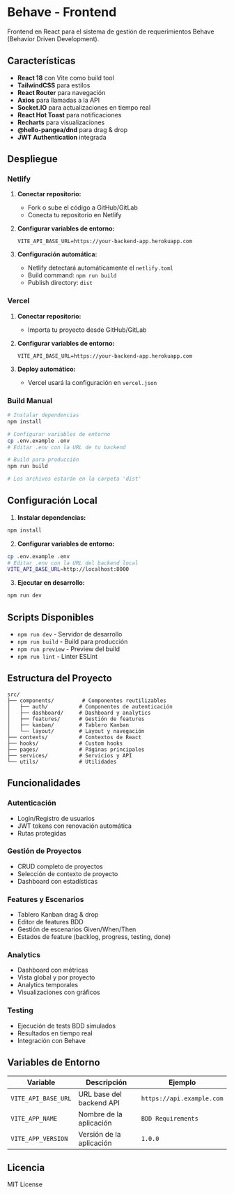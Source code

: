 # Behave - Frontend

Frontend en React para el sistema de gestión de requerimientos Behave (Behavior Driven Development).

## Características

- **React 18** con Vite como build tool
- **TailwindCSS** para estilos
- **React Router** para navegación
- **Axios** para llamadas a la API
- **Socket.IO** para actualizaciones en tiempo real
- **React Hot Toast** para notificaciones
- **Recharts** para visualizaciones
- **@hello-pangea/dnd** para drag & drop
- **JWT Authentication** integrada

## Despliegue

### Netlify

1. **Conectar repositorio:**
   - Fork o sube el código a GitHub/GitLab
   - Conecta tu repositorio en Netlify

2. **Configurar variables de entorno:**
   ```
   VITE_API_BASE_URL=https://your-backend-app.herokuapp.com
   ```

3. **Configuración automática:**
   - Netlify detectará automáticamente el `netlify.toml`
   - Build command: `npm run build`
   - Publish directory: `dist`

### Vercel

1. **Conectar repositorio:**
   - Importa tu proyecto desde GitHub/GitLab

2. **Configurar variables de entorno:**
   ```
   VITE_API_BASE_URL=https://your-backend-app.herokuapp.com
   ```

3. **Deploy automático:**
   - Vercel usará la configuración en `vercel.json`

### Build Manual

```bash
# Instalar dependencias
npm install

# Configurar variables de entorno
cp .env.example .env
# Editar .env con la URL de tu backend

# Build para producción
npm run build

# Los archivos estarán en la carpeta 'dist'
```

## Configuración Local

1. **Instalar dependencias:**
```bash
npm install
```

2. **Configurar variables de entorno:**
```bash
cp .env.example .env
# Editar .env con la URL del backend local
VITE_API_BASE_URL=http://localhost:8000
```

3. **Ejecutar en desarrollo:**
```bash
npm run dev
```

## Scripts Disponibles

- `npm run dev` - Servidor de desarrollo
- `npm run build` - Build para producción
- `npm run preview` - Preview del build
- `npm run lint` - Linter ESLint

## Estructura del Proyecto

```
src/
├── components/         # Componentes reutilizables
│   ├── auth/          # Componentes de autenticación
│   ├── dashboard/     # Dashboard y analytics
│   ├── features/      # Gestión de features
│   ├── kanban/        # Tablero Kanban
│   └── layout/        # Layout y navegación
├── contexts/          # Contextos de React
├── hooks/             # Custom hooks
├── pages/             # Páginas principales
├── services/          # Servicios y API
└── utils/             # Utilidades
```

## Funcionalidades

### Autenticación
- Login/Registro de usuarios
- JWT tokens con renovación automática
- Rutas protegidas

### Gestión de Proyectos
- CRUD completo de proyectos
- Selección de contexto de proyecto
- Dashboard con estadísticas

### Features y Escenarios
- Tablero Kanban drag & drop
- Editor de features BDD
- Gestión de escenarios Given/When/Then
- Estados de feature (backlog, progress, testing, done)

### Analytics
- Dashboard con métricas
- Vista global y por proyecto
- Analytics temporales
- Visualizaciones con gráficos

### Testing
- Ejecución de tests BDD simulados
- Resultados en tiempo real
- Integración con Behave

## Variables de Entorno

| Variable | Descripción | Ejemplo |
|----------|-------------|---------|
| `VITE_API_BASE_URL` | URL base del backend API | `https://api.example.com` |
| `VITE_APP_NAME` | Nombre de la aplicación | `BDD Requirements` |
| `VITE_APP_VERSION` | Versión de la aplicación | `1.0.0` |

## Licencia

MIT License